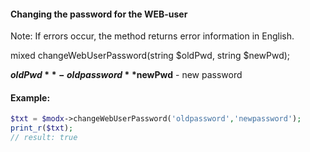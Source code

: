 #### Changing the password for the WEB-user
Note: If errors occur, the method returns error information in English.

mixed changeWebUserPassword(string $oldPwd, string $newPwd);

**$oldPwd** - old password
**$newPwd** - new password



#### Example:

````php
$txt = $modx->changeWebUserPassword('oldpassword','newpassword');
print_r($txt);
// result: true
````



